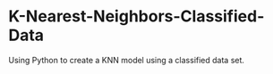 # K-Nearest-Neighbors-Classified-Data
Using Python to create a KNN model using a classified data set.
